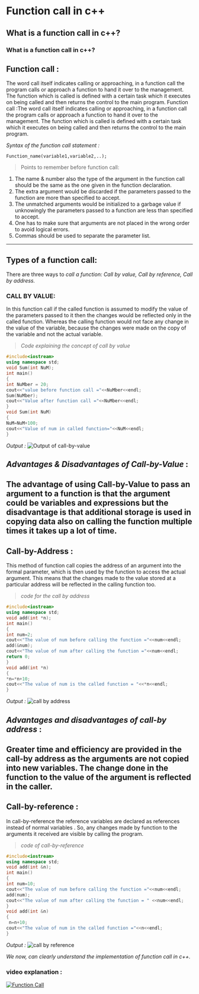 # **Function call in c++**

## What is a function call in c++?
### What is a function call in c++?

## Function call :
 The word call itself indicates calling or approaching, in a function call the program calls or approach a function to hand it over to the management. The function which is called is defined with a certain task which it executes on being called and then returns the control to the main program.
Function call :The word call itself indicates calling or approaching, in a function call the program calls or approach a function to hand it over to the management. The function which is called is defined with a certain task which it executes on being called and then returns the control to the main program.

 _Syntax of the function call statement :_

 ` Function_name(variable1,variable2,..); `
> Points to remember before function call:
1. The name & number also the type of the argument in the function call should be the same as the one given in the function declaration.
2. The extra argument would be discarded if the parameters passed to the function are more than specified to accept.
3. The unmatched arguments would be initialized to a garbage value if unknowingly the parameters passed to a function are less than specified to accept.
4. One has to make sure that arguments are not placed in the wrong order to avoid logical errors.
5. Commas should be used to separate the parameter list.
---
## Types of a function call:
There are three ways to *call a function: Call by value, Call by reference, Call by address.*
### CALL BY VALUE:
In this function call if the called function is assumed to modify the value of the parameters passed to it then the changes would be reflected only in the called function. Whereas the calling function would not face any change in the value of the variable, because the changes were made on the copy of the variable and not the actual variable.
> *Code explaining the concept of call by value*
```cpp
#include<iostream>
using namespace std;
void Sum(int NuM);
int main()
{
int NuMber = 20;
cout<<"value before function call ="<<NuMber<<endl;
Sum(NuMber);
cout<<"Value after function call ="<<NuMber<<endl;
}
void Sum(int NuM)
{
NuM=NuM+100;
cout<<"Value of num in called function="<<NuM<<endl;
}
```
*Output :*
![Output of call-by-value](https://user-images.githubusercontent.com/84911349/137097870-b3f8d00d-e7c3-4163-911a-64bffe6b3759.png)
 ## _Advantages & Disadvantages of Call-by-Value_ :
 The advantage of using Call-by-Value to pass an argument to a function is that the argument could be variables and expressions but the disadvantage is that additional storage is used in copying data also on calling the function multiple times it takes up a lot of time.
 --- 
## Call-by-Address :
This method of function call copies the address of an argument into the formal parameter, which is then used by the function to access the actual argument. This means that the changes made to the value stored at a particular address will be reflected in the calling function too.
> *code for the call by address*
``` cpp
#include<iostream>
using namespace std;
void add(int *n);
int main()
{
int num=2;
cout<<"The value of num before calling the function ="<<num<<endl;
add(&num);
cout<<"The value of num after calling the function ="<<num<<endl;
return 0;
}
void add(int *n)
{
*n=*n+10;
cout<<"The value of num is the called function = "<<*n<<endl;
}
```
*Output :*
![call by address](https://user-images.githubusercontent.com/84911349/137098232-34f6520a-b4d3-439b-8783-dcd67c59afa8.png)
## _Advantages and disadvantages of call-by address_ :
Greater time and efficiency are provided in the call-by address as the arguments are not copied into new variables. The change done in the function to the value of the argument is reflected in the caller.
---
## Call-by-reference :
In call-by-reference the reference variables are declared as references instead of normal variables . So, any changes made by function to the arguments it received are visible by calling the program.
> *code of call-by-reference*
```cpp
#include<iostream>
using namespace std;
void add(int &n);
int main()
{
int num=10;
cout<<"The value of num before calling the function ="<<num<<endl;
add(num);
cout<<"The value of num after calling the function = " <<num<<endl;
}
void add(int &n)
{
 n=n+10;
cout<<"The value of num in the called function ="<<n<<endl;
}
```
*Output :*
![call by reference](https://user-images.githubusercontent.com/84911349/137098429-a4b91a0a-c4ba-42d7-8ea6-57e5bc354161.png)
 
 _We now, can clearly understand the implementation of function call in c++._
 
 ### video explanation :
 
 [![Function Call](https://user-images.githubusercontent.com/63473496/143050247-9cb27cca-119f-4f24-863f-fef224d7eed3.png)](https://drive.google.com/drive/folders/15JPWZV1X-8S4TQu4jY9FBXZHCtQtkr5W?usp=sharing)
